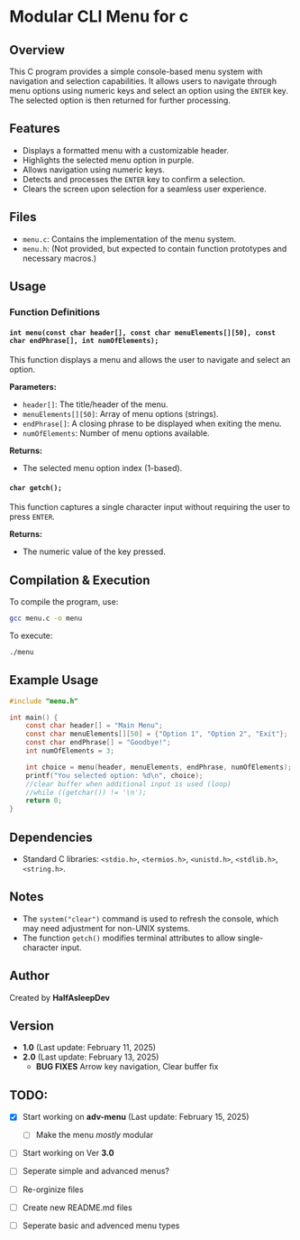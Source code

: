 # Modular CLI Menu for c

## Overview
This C program provides a simple console-based menu system with navigation and selection capabilities. It allows users to navigate through menu options using numeric keys and select an option using the `ENTER` key. The selected option is then returned for further processing.

## Features
- Displays a formatted menu with a customizable header.
- Highlights the selected menu option in purple.
- Allows navigation using numeric keys.
- Detects and processes the `ENTER` key to confirm a selection.
- Clears the screen upon selection for a seamless user experience.

## Files
- `menu.c`: Contains the implementation of the menu system.
- `menu.h`: (Not provided, but expected to contain function prototypes and necessary macros.)

## Usage
### Function Definitions

#### `int menu(const char header[], const char menuElements[][50], const char endPhrase[], int numOfElements);`

This function displays a menu and allows the user to navigate and select an option.

**Parameters:**
- `header[]`: The title/header of the menu.
- `menuElements[][50]`: Array of menu options (strings).
- `endPhrase[]`: A closing phrase to be displayed when exiting the menu.
- `numOfElements`: Number of menu options available.

**Returns:**
- The selected menu option index (1-based).

#### `char getch();`

This function captures a single character input without requiring the user to press `ENTER`.

**Returns:**
- The numeric value of the key pressed.

## Compilation & Execution

To compile the program, use:
```sh
gcc menu.c -o menu
```

To execute:
```sh
./menu
```

## Example Usage

```c
#include "menu.h"

int main() {
    const char header[] = "Main Menu";
    const char menuElements[][50] = {"Option 1", "Option 2", "Exit"};
    const char endPhrase[] = "Goodbye!";
    int numOfElements = 3;

    int choice = menu(header, menuElements, endPhrase, numOfElements);
    printf("You selected option: %d\n", choice);
    //clear buffer when additional input is used (loop)
    //while ((getchar()) != '\n');
    return 0;
}
```

## Dependencies
- Standard C libraries: `<stdio.h>`, `<termios.h>`, `<unistd.h>`, `<stdlib.h>`, `<string.h>`.

## Notes
- The `system("clear")` command is used to refresh the console, which may need adjustment for non-UNIX systems.
- The function `getch()` modifies terminal attributes to allow single-character input.

## Author
Created by **HalfAsleepDev**

## Version
- **1.0** (Last update: February 11, 2025)
- **2.0** (Last update: February 13, 2025)
    - **BUG FIXES** Arrow key navigation, Clear buffer fix

## TODO:
- [x] Start working on **adv-menu** (Last update: February 15, 2025)
    - [ ] Make the menu *mostly* modular
- [ ] Start working on Ver **3.0**
- [ ] Seperate simple and advanced menus?
- [ ] Re-orginize files
- [ ] Create new README.md files
- [ ] Seperate basic and advenced menu types

